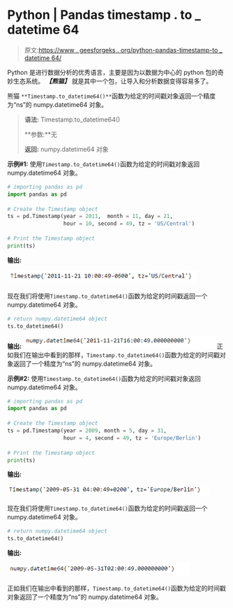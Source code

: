 # Python | Pandas timestamp . to _ datetime 64

> 原文:[https://www . geesforgeks . org/python-pandas-timestamp-to _ datetime 64/](https://www.geeksforgeeks.org/python-pandas-timestamp-to_datetime64/)

Python 是进行数据分析的优秀语言，主要是因为以数据为中心的 python 包的奇妙生态系统。 ***【熊猫】*** 就是其中一个包，让导入和分析数据变得容易多了。

熊猫 `**Timestamp.to_datetime64()**`函数为给定的时间戳对象返回一个精度为“ns”的 numpy.datetime64 对象。

> **语法:** Timestamp.to_datetime64()
> 
> **参数:**无
> 
> **返回:** numpy.datetime64 对象

**示例#1:** 使用`Timestamp.to_datetime64()`函数为给定的时间戳对象返回 numpy.datetime64 对象。

```py
# importing pandas as pd
import pandas as pd

# Create the Timestamp object
ts = pd.Timestamp(year = 2011,  month = 11, day = 21, 
                  hour = 10, second = 49, tz = 'US/Central') 

# Print the Timestamp object
print(ts)
```

**输出:**

![](img/46bacf48d4678c79bc6cd69f1866e796.png)

现在我们将使用`Timestamp.to_datetime64()`函数为给定的时间戳返回一个 numpy.datetime64 对象。

```py
# return numpy.datetime64 object
ts.to_datetime64()
```

**输出:**
![](img/37eb8cf8414c507b08a86bd4c47633b7.png)
正如我们在输出中看到的那样，`Timestamp.to_datetime64()`函数为给定的时间戳对象返回了一个精度为“ns”的 numpy.datetime64 对象。

**示例#2:** 使用`Timestamp.to_datetime64()`函数为给定的时间戳对象返回 numpy.datetime64 对象。

```py
# importing pandas as pd
import pandas as pd

# Create the Timestamp object
ts = pd.Timestamp(year = 2009, month = 5, day = 31, 
                  hour = 4, second = 49, tz = 'Europe/Berlin')

# Print the Timestamp object
print(ts)
```

**输出:**

![](img/d98f3b94a4739afa3c5c3e1b0193125e.png)

现在我们将使用`Timestamp.to_datetime64()`函数为给定的时间戳返回一个 numpy.datetime64 对象。

```py
# return numpy.datetime64 object
ts.to_datetime64()
```

**输出:**

![](img/463eff9d15ae266f987be8f715e1bf4d.png)

正如我们在输出中看到的那样，`Timestamp.to_datetime64()`函数为给定的时间戳对象返回了一个精度为“ns”的 numpy.datetime64 对象。